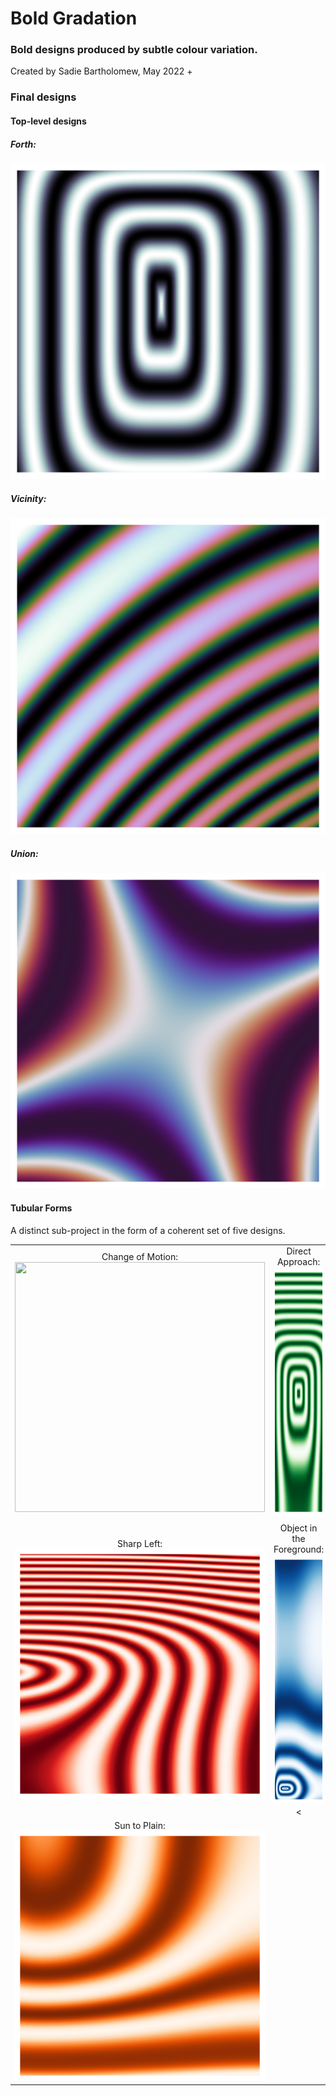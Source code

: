# Bold Gradation

### Bold designs produced by subtle colour variation.

Created by Sadie Bartholomew, May 2022 +


### Final designs

#### Top-level designs


##### Forth:

![Bold Gradation: Forth](designs/Forth.png)


##### Vicinity:

![Bold Gradation: Vicinity](designs/Vicinity.png)


##### Union:

![Bold Gradation: Union](designs/Union.png)


#### Tubular Forms

A distinct sub-project in the form of a coherent set of five designs.


|            |    |
:-------------------------:|:-------------------------:
Change of Motion: <img src="designs/tubular_forms/Change_of_Motion.png" width="400" height="400">  |  Direct Approach: <img src="designs/tubular_forms/Direct_Approach.png" width="400" height="400">
Sharp Left: <img src="designs/tubular_forms/Sharp_Left.png" width="400" height="400">  |  Object in the Foreground: <img src="designs/tubular_forms/Object_in_the_Foreground.png" width="400" height="400"><
Sun to Plain: <img src="designs/tubular_forms/Sun_to_Plain.png" width="400" height="400">  |

